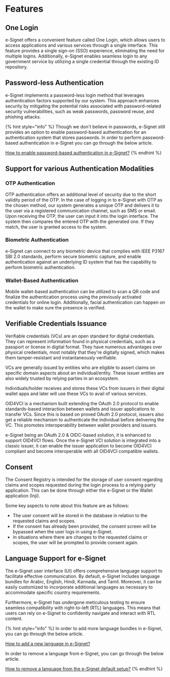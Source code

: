 # Features

## One Login

e-Signet offers a convenient feature called One Login, which allows users to access applications and various services through a single interface. This feature provides a single sign-on (SSO) experience, eliminating the need for multiple logins. Additionally, e-Signet enables seamless login to any government service by utilizing a single credential through the existing ID repository.

## Password-less Authentication

e-Signet implements a password-less login method that leverages authentication factors supported by our system. This approach enhances security by mitigating the potential risks associated with password-related security vulnerabilities, such as weak passwords, password reuse, and phishing attacks.

{% hint style="info" %}
Though we don't believe in passwords, e-Signet still provides an option to enable password-based authentication for an authentication system that stores passwords. In order to perform password-based authentication in e-Signet you can go through the below article.

[How to enable password-based authentication in e-Signet?](./)
{% endhint %}

## Support for various Authentication Modalities

### OTP Authentication

OTP authentication offers an additional level of security due to the short validity period of the OTP. In the case of logging in to e-Signet with OTP as the chosen method, our system generates a unique OTP and delivers it to the user via a registered communication channel, such as SMS or email. Upon receiving the OTP, the user can input it into the login interface. The system then compares the entered OTP with the generated one. If they match, the user is granted access to the system.

### Biometric Authentication

e-Signet can connect to any biometric device that complies with IEEE P3167 SBI 2.0 standards, perform secure biometric capture, and enable authentication against an underlying ID system that has the capability to perform biometric authentication.

### Wallet-Based Authentication

Mobile wallet-based authentication can be utilized to scan a QR code and finalize the authentication process using the previously activated credentials for online login. Additionally, facial authentication can happen on the wallet to make sure the presence is verified.

## Verifiable Credentials Issuance

Verifiable credentials (VCs) are an open standard for digital credentials. They can represent information found in physical credentials, such as a passport or license in digital format. They have numerous advantages over physical credentials, most notably that they're digitally signed, which makes them tamper-resistant and instantaneously verifiable.

VCs are generally issued by entities who are eligible to assert claims on specific domain aspects about an individual/entity. These issuer entities are also widely trusted by relying parties in an ecosystem.

Individuals/holder receives and stores these VCs from issuers in their digital wallet apps and later will use these VCs to avail of various services.

OID4VCI is a mechanism built extending the OAuth 2.0 protocol to enable standards-based interaction between wallets and issuer applications to transfer VCs. Since this is based on proved OAuth 2.0 protocol, issuers also get a reliable mechanism to authenticate the individual before delivering the VC. This promotes interoperability between wallet providers and issuers.

e-Signet being an OAuth 2.0 & OIDC-based solution, it is enhanced to support OID4VCI flows. Once the e-Signet VCI solution is integrated into a classic issuer, it can enable the issuer application to become OID4VCI compliant and become interoperable with all OID4VCI compatible wallets.

## Consent

The Consent Registry is intended for the storage of user consent regarding claims and scopes requested during the login process to a relying party application. This can be done through either the e-Signet or the Wallet application (Inji).

Some key aspects to note about this feature are as follows:

* The user consent will be stored in the database in relation to the requested claims and scopes.
* If the consent has already been provided, the consent screen will be bypassed when the user logs in using e-Signet.
* In situations where there are changes to the requested claims or scopes, the user will be prompted to provide consent again.

## Language Support for e-Signet

The e-Signet user interface (UI) offers comprehensive language support to facilitate effective communication. By default, e-Signet includes language bundles for Arabic, English, Hindi, Kannada, and Tamil. Moreover, it can be easily customized to incorporate additional languages as necessary to accommodate specific country requirements.

Furthermore, e-Signet has undergone meticulous testing to ensure seamless compatibility with right-to-left (RTL) languages. This means that users can rely on e-Signet to confidently navigate and interact with RTL content.

{% hint style="info" %}
In order to add more language bundles in e-Signet, you can go through the below article.

[How to add a new language in e-Signet?](./)

In order to remove a language from e-Signet, you can go through the below article.

[How to remove a language from the e-Signet default setup?](./)
{% endhint %}
